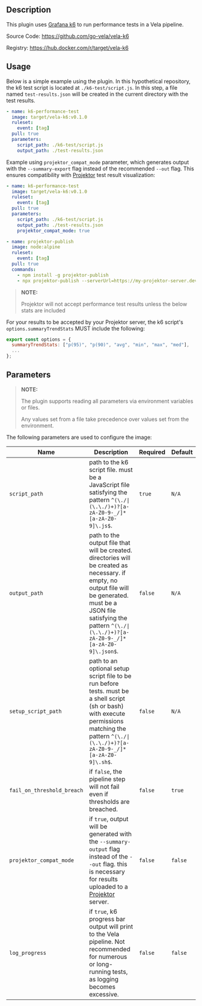 ## Description

This plugin uses [Grafana k6](https://k6.io/) to run performance tests in a Vela pipeline.

Source Code: <https://github.com/go-vela/vela-k6>

Registry: <https://hub.docker.com/r/target/vela-k6>

## Usage

Below is a simple example using the plugin. In this hypothetical repository, the k6 test script is located at `./k6-test/script.js`. In this step, a file named `test-results.json` will be created in the current directory with the test results.

```yaml
- name: k6-performance-test
  image: target/vela-k6:v0.1.0
  ruleset:
    event: [tag]
  pull: true
  parameters:
    script_path: ./k6-test/script.js
    output_path: ./test-results.json
```

Example using `projektor_compat_mode` parameter, which generates output with the `--summary-export` flag instead of the recommended `--out` flag. This ensures compatibility with [Projektor](https://projektor.dev/) test result visualization:

```yaml
- name: k6-performance-test
  image: target/vela-k6:v0.1.0
  ruleset:
    event: [tag]
  pull: true
  parameters:
    script_path: ./k6-test/script.js
    output_path: ./test-results.json
    projektor_compat_mode: true

- name: projektor-publish
  image: node:alpine
  ruleset:
    event: [tag]
  pull: true
  commands:
    - npm install -g projektor-publish
    - npx projektor-publish --serverUrl=https://my-projektor-server.dev --performance="./test-results.json"
```

> **NOTE:**
>
> Projektor will not accept performance test results unless the below stats are included

For your results to be accepted by your Projektor server, the k6 script's `options.summaryTrendStats` MUST include the following:

```js
export const options = {
  summaryTrendStats: ["p(95)", "p(90)", "avg", "min", "max", "med"],
  ...
};
```

## Parameters

> **NOTE:**
>
> The plugin supports reading all parameters via environment variables or files.
>
> Any values set from a file take precedence over values set from the environment.

The following parameters are used to configure the image:

| Name                       | Description                                                                                                                                                                                                                          | Required | Default |
| -------------------------- | ------------------------------------------------------------------------------------------------------------------------------------------------------------------------------------------------------------------------------------ | -------- | ------- |
| `script_path`              | path to the k6 script file. must be a JavaScript file satisfying the pattern `^(\./\|(\.\./)+)?[a-zA-Z0-9-_/]*[a-zA-Z0-9]\.js$`.                                                                                                     | `true`   | `N/A`   |
| `output_path`              | path to the output file that will be created. directories will be created as necessary. if empty, no output file will be generated. must be a JSON file satisfying the pattern `^(\./\|(\.\./)+)?[a-zA-Z0-9-_/]*[a-zA-Z0-9]\.json$`. | `false`  | `N/A`   |
| `setup_script_path`        | path to an optional setup script file to be run before tests. must be a shell script (sh or bash) with execute permissions matching the pattern `^(\./\|(\.\./)+)?[a-zA-Z0-9-_/]*[a-zA-Z0-9]\.sh$`.                                  | `false`  | `N/A`   |
| `fail_on_threshold_breach` | if `false`, the pipeline step will not fail even if thresholds are breached.                                                                                                                                                         | `false`  | `true`  |
| `projektor_compat_mode`    | if `true`, output will be generated with the `--summary-output` flag instead of the `--out` flag. this is necessary for results uploaded to a [Projektor](https://projektor.dev/) server.                                            | `false`  | `false` |
| `log_progress`             | if `true`, k6 progress bar output will print to the Vela pipeline. Not recommended for numerous or long-running tests, as logging becomes excessive.                                                                                 | `false`  | `false` |
